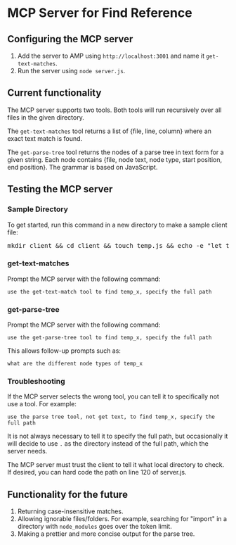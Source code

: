 # MCP Server for Find Reference

## Configuring the MCP server

1. Add the server to AMP using ```http://localhost:3001``` and name it ```get-text-matches```.
2. Run the server using ```node server.js```.

## Current functionality

The MCP server supports two tools. Both tools will run recursively over all files in the given directory.

The ```get-text-matches``` tool returns a list of {file, line, column} where an exact text match is found.

The ```get-parse-tree``` tool returns the nodes of a parse tree in text form for a given string. Each node contains {file, node text, node type, start position, end position}. The grammar is based on JavaScript.

## Testing the MCP server

### Sample Directory
To get started, run this command in a new directory to make a sample client file:

<pre>mkdir client && cd client && touch temp.js && echo -e "let temp_x = 5;\n\ntemp_x = 7 + 4;\n\nconsole.log(temp_x);" > temp.js</pre>

### get-text-matches

Prompt the MCP server with the following command:

```use the get-text-match tool to find temp_x, specify the full path```

### get-parse-tree
Prompt the MCP server with the following command:

```use the get-parse-tree tool to find temp_x, specify the full path```

This allows follow-up prompts such as:

```what are the different node types of temp_x```

### Troubleshooting
If the MCP server selects the wrong tool, you can tell it to specifically not use a tool. For example:

```use the parse tree tool, not get text, to find temp_x, specify the full path```

It is not always necessary to tell it to specify the full path, but occasionally it will decide to use ```.``` as the directory instead of the full path, which the server needs.

The MCP server must trust the client to tell it what local directory to check. If desired, you can hard code the path on line 120 of server.js.

## Functionality for the future

1. Returning case-insensitive matches.
2. Allowing ignorable files/folders. For example, searching for "import" in a directory with ```node_modules``` goes over the token limit.
3. Making a prettier and more concise output for the parse tree.